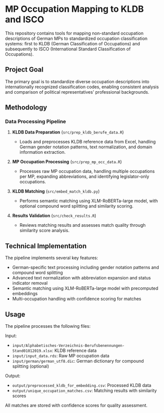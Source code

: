 # MP Occupation Mapping to KLDB and ISCO

This repository contains tools for mapping non-standard occupation descriptions of German MPs to standardized occupation classification systems: first to KLDB (German Classification of Occupations) and subsequently to ISCO (International Standard Classification of Occupations).

## Project Goal

The primary goal is to standardize diverse occupation descriptions into internationally recognized classification codes, enabling consistent analysis and comparison of political representatives' professional backgrounds.

## Methodology

### Data Processing Pipeline

1. **KLDB Data Preparation** (`src/prep_kldb_berufe_data.R`)
   - Loads and preprocesses KLDB reference data from Excel, handling German gender notation patterns, text normalization, and domain information extraction.

2. **MP Occupation Processing** (`src/prep_mp_occ_data.R`)
   - Processes raw MP occupation data, handling multiple occupations per MP, expanding abbreviations, and identifying legislator-only occupations.

3. **KLDB Matching** (`src/embed_match_kldb.py`)
   - Performs semantic matching using XLM-RoBERTa-large model, with optional compound word splitting and similarity scoring.

4. **Results Validation** (`src/check_results.R`)
   - Reviews matching results and assesses match quality through similarity score analysis.

## Technical Implementation

The pipeline implements several key features:

- German-specific text processing including gender notation patterns and compound word splitting
- Advanced text normalization with abbreviation expansion and status indicator removal
- Semantic matching using XLM-RoBERTa-large model with precomputed embeddings
- Multi-occupation handling with confidence scoring for matches

## Usage

The pipeline processes the following files:

Input:

- `input/Alphabetisches-Verzeichnis-Berufsbenennungen-Stand01012019.xlsx`: KLDB reference data
- `input/input_data.rds`: Raw MP occupation data
- `input/german/german_utf8.dic`: German dictionary for compound splitting (optional)

Output:

- `output/preprocessed_kldb_for_embedding.csv`: Processed KLDB data
- `output/unique_occupation_matches.csv`: Matching results with similarity scores

All matches are stored with confidence scores for quality assessment.

